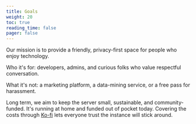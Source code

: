 ```yaml
---
title: Goals
weight: 20
toc: true
reading_time: false
pager: false
---
```


Our mission is to provide a friendly, privacy-first space for people who enjoy technology.

Who it's for: developers, admins, and curious folks who value respectful conversation.

What it's not: a marketing platform, a data-mining service, or a free pass for harassment.

Long term, we aim to keep the server small, sustainable, and community-funded. It's running at home and funded out of pocket today. Covering the costs through [Ko-fi](https://ko-fi.com/goingdark) lets everyone trust the instance will stick around.

